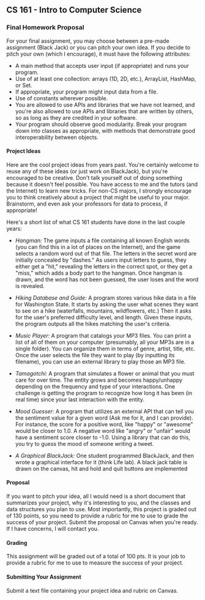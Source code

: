 ## CS 161 - Intro to Computer Science

### Final Homework Proposal

For your final assignment, you may choose between a pre-made assignment (Black Jack) or you can pitch your own idea. If you decide to pitch your own (which I encourage), it must have the following attributes:

- A main method that accepts user input (if appropriate) and runs your program.
- Use of at least one collection: arrays (1D, 2D, etc.), ArrayList, HashMap, or Set.
- If appropriate, your program might input data from a file.
- Use of constants wherever possible.
- You are allowed to use APIs and libraries that we have not learned, and you're also allowed to use APIs and libraries that are written by others, so as long as they are credited in your software.
- Your program should observe good modularity. Break your program down into classes as appropriate, with methods that demonstrate good interoperability between objects.

#### Project Ideas

Here are the cool project ideas from years past. You're certainly welcome to reuse any of these ideas (or just work on BlackJack), but you're encouraged to be creative. Don't talk yourself out of doing something because it doesn't feel possible. You have access to me and the tutors (and the Internet) to learn new tricks. For non-CS majors, I strongly encourage you to think creatively about a project that might be useful to your major. Brainstorm, and even ask your professors for data to process, if appropriate!

Here's a short list of what CS 161 students have done in the last couple years:

- _Hangman:_ The game inputs a file containing all known English words (you can find this in a lot of places on the Internet), and the game selects a random word out of that file. The letters in the secret word are initially concealed by "dashes." As users input letters to guess, they either get a "hit," revealing the letters in the correct spot, or they get a "miss," which adds a body part to the hangman. Once hangman is drawn, and the word has not been guessed, the user loses and the word is revealed.

- _Hiking Database and Guide:_ A program stores various hike data in a file for Washington State. It starts by asking the user what scenes they want to see on a hike (waterfalls, mountains, wildflowers, etc.) Then it asks for the user's preferred difficulty level, and length. Given these inputs, the program outputs all the hikes matching the user's criteria.

- _Music Player:_ A program that catalogs your MP3 files. You can print a list of all of them on your computer (presumably, all your MP3s are in a single folder). You can organize them in terms of genre, artist, title, etc. Once the user selects the file they want to play (by inputting its filename), you can use an external library to play those an MP3 file.

- _Tamagotchi:_ A program that simulates a flower or animal that you must care for over time. The entity grows and becomes happy/unhappy depending on the frequency and type of your interactions. One challenge is getting the program to recognize how long it has been (in real time) since your last interaction with the entity.

- _Mood Guesser:_ A program that utilizes an external API that can tell you the sentiment value for a given word (Ask me for it, and I can provide). For instance, the score for a positive word, like "happy" or "awesome" would be closer to 1.0. A negative word like "angry" or "unfair" would have a sentiment score closer to -1.0. Using a library that can do this, you try to guess the mood of someone writing a tweet.

- _A Graphical BlackJack:_ One student programmed BlackJack, and then wrote a graphical interface for it (think Life lab). A black jack table is drawn on the canvas, hit and hold and quit buttons are implemented

#### Proposal

If you want to pitch your idea, all I would need is a short document that summarizes your project, why it's interesting to you, and the classes and data structures you plan to use. Most importantly, this project is graded out of 130 points, so you need to provide a rubric for me to use to grade the success of your project. Submit the proposal on Canvas when you're ready. If I have concerns, I will contact you.

#### Grading

This assignment will be graded out of a total of 100 pts. It is your job to provide a rubric for me to use to measure the success of your project.

#### Submitting Your Assignment

Submit a text file containing your project idea and rubric on Canvas.

